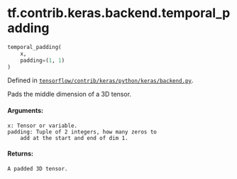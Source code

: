 <div itemscope itemtype="http://developers.google.com/ReferenceObject">
<meta itemprop="name" content="tf.contrib.keras.backend.temporal_padding" />
</div>

# tf.contrib.keras.backend.temporal_padding

``` python
temporal_padding(
    x,
    padding=(1, 1)
)
```



Defined in [`tensorflow/contrib/keras/python/keras/backend.py`](https://www.tensorflow.org/code/tensorflow/contrib/keras/python/keras/backend.py).

Pads the middle dimension of a 3D tensor.

#### Arguments:

    x: Tensor or variable.
    padding: Tuple of 2 integers, how many zeros to
        add at the start and end of dim 1.


#### Returns:

    A padded 3D tensor.